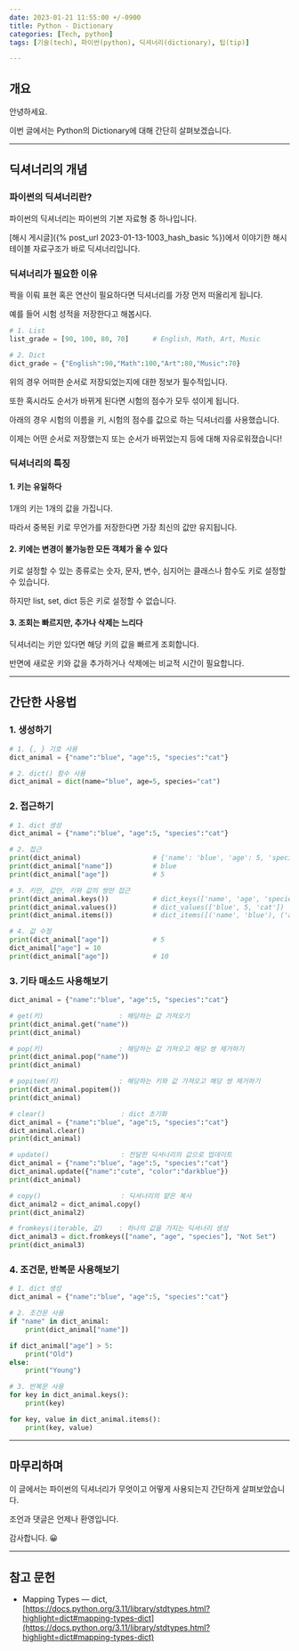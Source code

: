 ```yaml
---
date: 2023-01-21 11:55:00 +/-0900
title: Python - Dictionary
categories: [Tech, python]
tags: [기술(tech), 파이썬(python), 딕셔너리(dictionary), 팁(tip)]

---
```

## 개요
안녕하세요.

이번 글에서는 Python의 Dictionary에 대해 간단히 살펴보겠습니다.

---
## 딕셔너리의 개념

### 파이썬의 딕셔너리란?

파이썬의 딕셔너리는 파이썬의 기본 자료형 중 하나입니다.

[해시 게시글]({% post_url 2023-01-13-1003_hash_basic %})에서 이야기한 해시테이블 자료구조가 바로 딕셔너리입니다.

### 딕셔너리가 필요한 이유

짝을 이뤄 표현 혹은 연산이 필요하다면 딕셔너리를 가장 먼저 떠올리게 됩니다.

예를 들어 시험 성적을 저장한다고 해봅시다.

```python
# 1. List
list_grade = [90, 100, 80, 70]      # English, Math, Art, Music

# 2. Dict
dict_grade = {"English":90,"Math":100,"Art":80,"Music":70}
```

위의 경우 어떠한 순서로 저장되었는지에 대한 정보가 필수적입니다. 

또한 혹시라도 순서가 바뀌게 된다면 시험의 점수가 모두 섞이게 됩니다.

아래의 경우 시험의 이름을 키, 시험의 점수를 값으로 하는 딕셔너리를 사용했습니다.

이제는 어떤 순서로 저장했는지 또는 순서가 바뀌었는지 등에 대해 자유로워졌습니다!

### 딕셔너리의 특징

#### 1. 키는 유일하다

1개의 키는 1개의 값을 가집니다.

따라서 중복된 키로 무언가를 저장한다면 가장 최신의 값만 유지됩니다.

#### 2. 키에는 변경이 불가능한 모든 객체가 올 수 있다

키로 설정할 수 있는 종류로는 숫자, 문자, 변수, 심지어는 클래스나 함수도 키로 설정할 수 있습니다.

하지만 list, set, dict 등은 키로 설정할 수 없습니다.

#### 3. 조회는 빠르지만, 추가나 삭제는 느리다

딕셔너리는 키만 있다면 해당 키의 값을 빠르게 조회합니다.

반면에 새로운 키와 값을 추가하거나 삭제에는 비교적 시간이 필요합니다.

---

## 간단한 사용법

### 1. 생성하기

```python
# 1. {, } 기호 사용
dict_animal = {"name":"blue", "age":5, "species":"cat"}

# 2. dict() 함수 사용
dict_animal = dict(name="blue", age=5, species="cat")
```

### 2. 접근하기

```python
# 1. dict 생성
dict_animal = {"name":"blue", "age":5, "species":"cat"}

# 2. 접근
print(dict_animal)                  # {'name': 'blue', 'age': 5, 'species': 'cat'}
print(dict_animal["name"])          # blue
print(dict_animal["age"])           # 5

# 3. 키만, 값만, 키와 값의 쌍만 접근
print(dict_animal.keys())           # dict_keys(['name', 'age', 'species'])
print(dict_animal.values())         # dict_values(['blue', 5, 'cat'])
print(dict_animal.items())          # dict_items([('name', 'blue'), ('age', 5), ('species', 'cat')])

# 4. 값 수정
print(dict_animal["age"])           # 5
dict_animal["age"] = 10
print(dict_animal["age"])           # 10
```

### 3. 기타 매소드 사용해보기

```python
dict_animal = {"name":"blue", "age":5, "species":"cat"}

# get(키)                   : 해당하는 값 가져오기
print(dict_animal.get("name"))
print(dict_animal)

# pop(키)                   : 해당하는 값 가져오고 해당 쌍 제거하기
print(dict_animal.pop("name"))
print(dict_animal)

# popitem(키)               : 해당하는 키와 값 가져오고 해당 쌍 제거하기
print(dict_animal.popitem())
print(dict_animal)

# clear()                   : dict 초기화
dict_animal = {"name":"blue", "age":5, "species":"cat"}
dict_animal.clear()
print(dict_animal)

# update()                  : 전달한 딕셔너리의 값으로 업데이트
dict_animal = {"name":"blue", "age":5, "species":"cat"}
dict_animal.update({"name":"cute", "color":"darkblue"})
print(dict_animal)

# copy()                    : 딕셔너리의 얕은 복사
dict_animal2 = dict_animal.copy()
print(dict_animal2)

# fromkeys(iterable, 값)    : 하나의 값을 가지는 딕셔너리 생성
dict_animal3 = dict.fromkeys(["name", "age", "species"], "Not Set")
print(dict_animal3)
```

### 4. 조건문, 반복문 사용해보기

```python
# 1. dict 생성
dict_animal = {"name":"blue", "age":5, "species":"cat"}

# 2. 조건문 사용
if "name" in dict_animal:
    print(dict_animal["name"])

if dict_animal["age"] > 5:
    print("Old")
else:
    print("Young")

# 3. 반복문 사용
for key in dict_animal.keys():
    print(key)

for key, value in dict_animal.items():
    print(key, value)
```

---
## 마무리하며

이 글에서는 파이썬의 딕셔너리가 무엇이고 어떻게 사용되는지 간단하게 살펴보았습니다.

조언과 댓글은 언제나 환영입니다.

감사합니다. 😀

---
## 참고 문헌
- Mapping Types — dict, [https://docs.python.org/3.11/library/stdtypes.html?highlight=dict#mapping-types-dict](https://docs.python.org/3.11/library/stdtypes.html?highlight=dict#mapping-types-dict)
